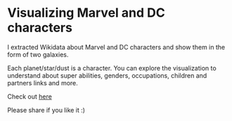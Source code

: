 # Visualizing Marvel and DC characters

I extracted Wikidata about Marvel and DC characters and show them in the form of two galaxies.

Each planet/star/dust is a character. You can explore the visualization to understand about super abilities, genders, occupations, children and partners links and more.

Check out [here](https://heberleh.github.io/comics-universe/)

Please share if you like it :)